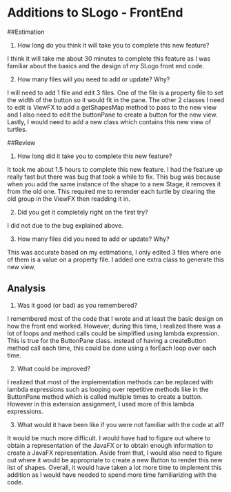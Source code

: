 Additions to SLogo - FrontEnd
========================

##Estimation
1) How long do you think it will take you to complete this new feature?

I think it will take me about 30 minutes to complete this feature as I was familiar about the basics and the design of my SLogo front end code.

2) How many files will you need to add or update? Why?
	
I will need to add 1 file and edit 3 files. One of the file is a property file to set the width of the button so it would fit in the pane. The other 2 classes I need to edit is ViewFX to add a getShapesMap method to pass to the new view and I also need to edit the buttonPane to create a button for the new view. Lastly, I would need to add a new class which contains this new view of turtles.

##Review
1) How long did it take you to complete this new feature?

It took me about 1.5 hours to complete this new feature. I had the feature up really fast but there was bug that took a while to fix. This bug was because when you add the same instance of the shape to a new Stage, it removes it from the old one. This required me to rerender each turtle by clearing the old group in the ViewFX then readding it in. 

2) Did you get it completely right on the first try?

I did not due to the bug explained above.

3) How many files did you need to add or update? Why?

This was accurate based on my estimations, I only edited 3 files where one of them is a value on a property file. I added one extra class to generate this new view.

## Analysis

1) Was it good (or bad) as you remembered?

I remembered most of the code that I wrote and at least the basic design on how the front end worked. However, during this time, I realized there was a lot of loops and method calls could be simplified using lambda expression. This is true for the ButtonPane class. instead of having a createButton method call each time, this could be done using a forEach loop over each time.

2) What could be improved?

I realized that most of the implementation methods can be replaced with lambda expressions such as looping over repetitive methods like in the ButtonPane method which is called multiple times to create a button. However in this extension assignment, I used more of this lambda expressions.

3) What would it have been like if you were not familiar with the code at all?

It would be much more difficult. I would have had to figure out where to obtain a representation of the JavaFX or to obtain enough information to create a JavaFX representation. Aside from that, I would also need to figure out where it would be appropriate to create a new Button to render this new list of shapes. Overall, it would have taken a lot more time to implement this addition as I would have needed to spend more time familiarizing with the code.
